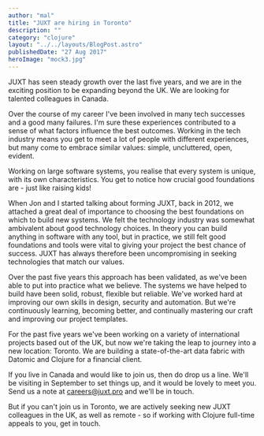 ```yaml
---
author: "mal"
title: "JUXT are hiring in Toronto"
description: ""
category: "clojure"
layout: "../../layouts/BlogPost.astro"
publishedDate: "27 Aug 2017"
heroImage: "mock3.jpg"
---
```


JUXT has seen steady growth over the last five years, and we are in the
exciting position to be expanding beyond the UK. We are looking for
talented colleagues in Canada.

Over the course of my career I've been involved in many tech successes
and a good many failures. I'm sure these experiences contributed to a
sense of what factors influence the best outcomes. Working in the tech
industry means you get to meet a lot of people with different
experiences, but many come to embrace similar values: simple,
uncluttered, open, evident.

Working on large software systems, you realise that every system is
unique, with its own characteristics. You get to notice how crucial good
foundations are - just like raising kids!

When Jon and I started talking about forming JUXT, back in 2012, we
attached a great deal of importance to choosing the best foundations on
which to build new systems. We felt the technology industry was somewhat
ambivalent about good technology choices. In theory you can build
anything in software with any tool, but in practice, we still felt good
foundations and tools were vital to giving your project the best chance
of success. JUXT has always therefore been uncompromising in seeking
technologies that match our values.

Over the past five years this approach has been validated, as we've been
able to put into practice what we believe. The systems we have helped to
build have been solid, robust, flexible but reliable. We've worked hard
at improving our own skills in design, security and automation. But
we're continuously learning, becoming better, and continually mastering
our craft and improving our project templates.

For the past five years we've been working on a variety of international
projects based out of the UK, but now we're taking the leap to journey
into a new location: Toronto. We are building a state-of-the-art data
fabric with Datomic and Clojure for a financial client.

If you live in Canada and would like to join us, then do drop us a line.
We'll be visiting in September to set things up, and it would be lovely
to meet you. Send us a note at <careers@juxt.pro> and we'll be in touch.

But if you can't join us in Toronto, we are actively seeking new JUXT
colleagues in the UK, as well as remote - so if working with Clojure
full-time appeals to you, get in touch.
